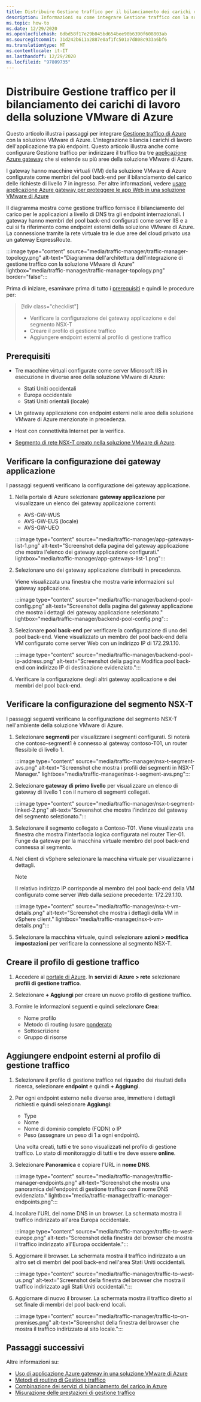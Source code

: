 ```yaml
---
title: Distribuire Gestione traffico per il bilanciamento dei carichi di lavoro della soluzione VMware di Azure
description: Informazioni su come integrare Gestione traffico con la soluzione VMware di Azure per bilanciare i carichi di lavoro delle applicazioni tra più endpoint in aree diverse.
ms.topic: how-to
ms.date: 12/29/2020
ms.openlocfilehash: 6dbd58f17e29b045bd654bee90b6390f608803ab
ms.sourcegitcommit: 31d242b611a2887e0af1fc501a7d808c933a6bf6
ms.translationtype: MT
ms.contentlocale: it-IT
ms.lasthandoff: 12/29/2020
ms.locfileid: "97809735"
---
```

# <a name="deploy-traffic-manager-to-balance-azure-vmware-solution-workloads"></a>Distribuire Gestione traffico per il bilanciamento dei carichi di lavoro della soluzione VMware di Azure

Questo articolo illustra i passaggi per integrare [Gestione traffico di Azure](../traffic-manager/traffic-manager-overview.md) con la soluzione VMware di Azure. L'integrazione bilancia i carichi di lavoro dell'applicazione tra più endpoint. Questo articolo illustra anche come configurare Gestione traffico per indirizzare il traffico tra tre [applicazione Azure gateway](../application-gateway/overview.md) che si estende su più aree della soluzione VMware di Azure. 

I gateway hanno macchine virtuali (VM) della soluzione VMware di Azure configurate come membri del pool back-end per il bilanciamento del carico delle richieste di livello 7 in ingresso. Per altre informazioni, vedere [usare applicazione Azure gateway per proteggere le app Web in una soluzione VMware di Azure](protect-azure-vmware-solution-with-application-gateway.md)

Il diagramma mostra come gestione traffico fornisce il bilanciamento del carico per le applicazioni a livello di DNS tra gli endpoint internazionali. I gateway hanno membri del pool back-end configurati come server IIS e a cui si fa riferimento come endpoint esterni della soluzione VMware di Azure. La connessione tramite la rete virtuale tra le due aree del cloud privato usa un gateway ExpressRoute.   

:::image type="content" source="media/traffic-manager/traffic-manager-topology.png" alt-text="Diagramma dell'architettura dell'integrazione di gestione traffico con la soluzione VMware di Azure" lightbox="media/traffic-manager/traffic-manager-topology.png" border="false":::

Prima di iniziare, esaminare prima di tutto i [prerequisiti](#prerequisites) e quindi le procedure per:

> [!div class="checklist"]
> * Verificare la configurazione dei gateway applicazione e del segmento NSX-T
> * Creare il profilo di gestione traffico
> * Aggiungere endpoint esterni al profilo di gestione traffico

## <a name="prerequisites"></a>Prerequisiti

- Tre macchine virtuali configurate come server Microsoft IIS in esecuzione in diverse aree della soluzione VMware di Azure: 
   - Stati Uniti occidentali
   - Europa occidentale
   - Stati Uniti orientali (locale) 

- Un gateway applicazione con endpoint esterni nelle aree della soluzione VMware di Azure menzionate in precedenza.

- Host con connettività Internet per la verifica. 

- [Segmento di rete NSX-T creato nella soluzione VMware di Azure](tutorial-nsx-t-network-segment.md).

## <a name="verify-your-application-gateways-configuration"></a>Verificare la configurazione dei gateway applicazione

I passaggi seguenti verificano la configurazione dei gateway applicazione.

1. Nella portale di Azure selezionare **gateway applicazione** per visualizzare un elenco dei gateway applicazione correnti:

   - AVS-GW-WUS
   - AVS-GW-EUS (locale)
   - AVS-GW-UEO

   :::image type="content" source="media/traffic-manager/app-gateways-list-1.png" alt-text="Screenshot della pagina del gateway applicazione che mostra l'elenco dei gateway applicazione configurati." lightbox="media/traffic-manager/app-gateways-list-1.png":::

1. Selezionare uno dei gateway applicazione distribuiti in precedenza. 

   Viene visualizzata una finestra che mostra varie informazioni sul gateway applicazione. 

   :::image type="content" source="media/traffic-manager/backend-pool-config.png" alt-text="Screenshot della pagina del gateway applicazione che mostra i dettagli del gateway applicazione selezionato." lightbox="media/traffic-manager/backend-pool-config.png":::

1. Selezionare **pool back-end** per verificare la configurazione di uno dei pool back-end. Viene visualizzato un membro del pool back-end della VM configurato come server Web con un indirizzo IP di 172.29.1.10.
 
   :::image type="content" source="media/traffic-manager/backend-pool-ip-address.png" alt-text="Screenshot della pagina Modifica pool back-end con indirizzo IP di destinazione evidenziato.":::

1. Verificare la configurazione degli altri gateway applicazione e dei membri del pool back-end. 

## <a name="verify-the-nsx-t-segment-configuration"></a>Verificare la configurazione del segmento NSX-T

I passaggi seguenti verificano la configurazione del segmento NSX-T nell'ambiente della soluzione VMware di Azure.

1. Selezionare **segmenti** per visualizzare i segmenti configurati.  Si noterà che contoso-segment1 è connesso al gateway contoso-T01, un router flessibile di livello 1.

   :::image type="content" source="media/traffic-manager/nsx-t-segment-avs.png" alt-text="Screenshot che mostra i profili dei segmenti in NSX-T Manager." lightbox="media/traffic-manager/nsx-t-segment-avs.png":::    

1. Selezionare **gateway di primo livello** per visualizzare un elenco di gateway di livello 1 con il numero di segmenti collegati. 

   :::image type="content" source="media/traffic-manager/nsx-t-segment-linked-2.png" alt-text="Screenshot che mostra l'indirizzo del gateway del segmento selezionato.":::    

1. Selezionare il segmento collegato a Contoso-T01. Viene visualizzata una finestra che mostra l'interfaccia logica configurata nel router Tier-01. Funge da gateway per la macchina virtuale membro del pool back-end connessa al segmento.

1. Nel client di vSphere selezionare la macchina virtuale per visualizzarne i dettagli. 

   >[!NOTE]
   >Il relativo indirizzo IP corrisponde al membro del pool back-end della VM configurato come server Web dalla sezione precedente: 172.29.1.10.

   :::image type="content" source="media/traffic-manager/nsx-t-vm-details.png" alt-text="Screenshot che mostra i dettagli della VM in vSphere client." lightbox="media/traffic-manager/nsx-t-vm-details.png":::    

4. Selezionare la macchina virtuale, quindi selezionare **azioni > modifica impostazioni** per verificare la connessione al segmento NSX-T.

## <a name="create-your-traffic-manager-profile"></a>Creare il profilo di gestione traffico

1. Accedere al [portale di Azure](https://rc.portal.azure.com/#home). In **servizi di Azure > rete** selezionare **profili di gestione traffico**.

2. Selezionare **+ Aggiungi** per creare un nuovo profilo di gestione traffico.
 
3. Fornire le informazioni seguenti e quindi selezionare **Crea**:

   - Nome profilo
   - Metodo di routing (usare [ponderato](../traffic-manager/traffic-manager-routing-methods.md)
   - Sottoscrizione
   - Gruppo di risorse

## <a name="add-external-endpoints-into-the-traffic-manager-profile"></a>Aggiungere endpoint esterni al profilo di gestione traffico

1. Selezionare il profilo di gestione traffico nel riquadro dei risultati della ricerca, selezionare **endpoint** e quindi **+ Aggiungi**.

1. Per ogni endpoint esterno nelle diverse aree, immettere i dettagli richiesti e quindi selezionare **Aggiungi**: 
   - Type
   - Nome
   - Nome di dominio completo (FQDN) o IP
   - Peso (assegnare un peso di 1 a ogni endpoint). 

   Una volta creati, tutti e tre sono visualizzati nel profilo di gestione traffico. Lo stato di monitoraggio di tutti e tre deve essere **online**.

3. Selezionare **Panoramica** e copiare l'URL in **nome DNS**.

   :::image type="content" source="media/traffic-manager/traffic-manager-endpoints.png" alt-text="Screenshot che mostra una panoramica dell'endpoint di gestione traffico con il nome DNS evidenziato." lightbox="media/traffic-manager/traffic-manager-endpoints.png"::: 

4. Incollare l'URL del nome DNS in un browser. La schermata mostra il traffico indirizzato all'area Europa occidentale.

   :::image type="content" source="media/traffic-manager/traffic-to-west-europe.png" alt-text="Screenshot della finestra del browser che mostra il traffico indirizzato all'Europa occidentale."::: 

5. Aggiornare il browser. La schermata mostra il traffico indirizzato a un altro set di membri del pool back-end nell'area Stati Uniti occidentali.

   :::image type="content" source="media/traffic-manager/traffic-to-west-us.png" alt-text="Screenshot della finestra del browser che mostra il traffico indirizzato agli Stati Uniti occidentali."::: 

6. Aggiornare di nuovo il browser. La schermata mostra il traffico diretto al set finale di membri del pool back-end locali.

   :::image type="content" source="media/traffic-manager/traffic-to-on-premises.png" alt-text="Screenshot della finestra del browser che mostra il traffico indirizzato al sito locale.":::

## <a name="next-steps"></a>Passaggi successivi

Altre informazioni su:

- [Uso di applicazione Azure gateway in una soluzione VMware di Azure](protect-azure-vmware-solution-with-application-gateway.md)
- [Metodi di routing di Gestione traffico](../traffic-manager/traffic-manager-routing-methods.md)
- [Combinazione dei servizi di bilanciamento del carico in Azure](../traffic-manager/traffic-manager-load-balancing-azure.md)
- [Misurazione delle prestazioni di gestione traffico](../traffic-manager/traffic-manager-performance-considerations.md)
